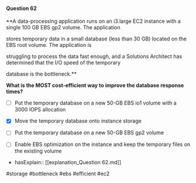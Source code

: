 #### Question  62


**A data-processing application runs on an i3.large EC2 instance with a single 100 GB EBS gp2 volume. The application

stores temporary data in a small database (less than 30 GB) located on the EBS root volume. The application is

struggling to process the data fast enough, and a Solutions Architect has determined that the I/O speed of the temporary

database is the bottleneck.**


**What is the MOST cost-efficient way to improve the database response times?**


- [ ] Put the temporary database on a new 50-GB EBS io1 volume with a 3000 IOPS allocation


- [x] Move the temporary database onto instance storage


- [ ] Put the temporary database on a new 50-GB EBS gp2 volume


- [ ] Enable EBS optimization on the instance and keep the temporary files on the existing volume



- hasExplain:: [[explanation_Question  62.md]]

#storage #bottleneck #ebs #efficient #ec2 